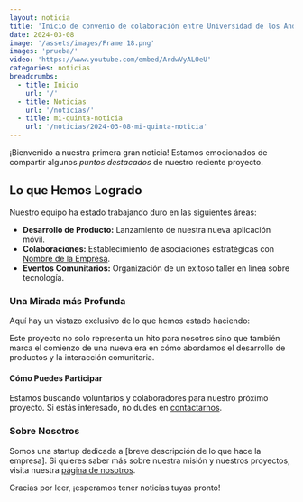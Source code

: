 ```yaml
---
layout: noticia
title: 'Inicio de convenio de colaboración entre Universidad de los Andes y Asociación Chilena de Municipalidades'
date: 2024-03-08
image: '/assets/images/Frame 18.png'
images: 'prueba/'
video: 'https://www.youtube.com/embed/ArdwVyALOeU'
categories: noticias
breadcrumbs:
  - title: Inicio
    url: '/'
  - title: Noticias
    url: '/noticias/'
  - title: mi-quinta-noticia
    url: '/noticias/2024-03-08-mi-quinta-noticia'
---
```


¡Bienvenido a nuestra primera gran noticia! Estamos emocionados de compartir algunos _puntos destacados_ de nuestro reciente proyecto.

## Lo que Hemos Logrado

Nuestro equipo ha estado trabajando duro en las siguientes áreas:

- **Desarrollo de Producto:** Lanzamiento de nuestra nueva aplicación móvil.
- **Colaboraciones:** Establecimiento de asociaciones estratégicas con [Nombre de la Empresa](URL-de-la-empresa).
- **Eventos Comunitarios:** Organización de un exitoso taller en línea sobre tecnología.

### Una Mirada más Profunda

Aquí hay un vistazo exclusivo de lo que hemos estado haciendo:

Este proyecto no solo representa un hito para nosotros sino que también marca el comienzo de una nueva era en cómo abordamos el desarrollo de productos y la interacción comunitaria.

#### Cómo Puedes Participar

Estamos buscando voluntarios y colaboradores para nuestro próximo proyecto. Si estás interesado, no dudes en [contactarnos](URL-de-contacto).

### Sobre Nosotros

Somos una startup dedicada a [breve descripción de lo que hace la empresa]. Si quieres saber más sobre nuestra misión y nuestros proyectos, visita nuestra [página de nosotros](URL-de-nosotros).

Gracias por leer, ¡esperamos tener noticias tuyas pronto!
